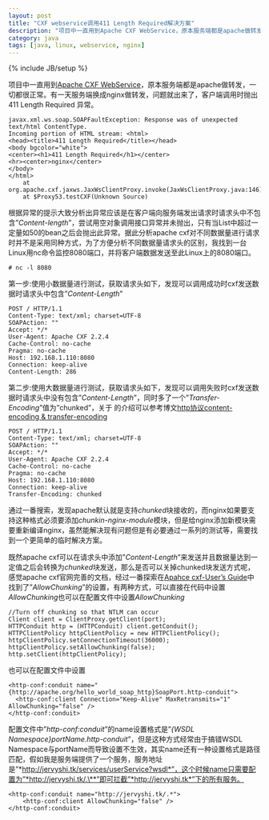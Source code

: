 ```yaml
---
layout: post
title: "CXF webservice调用411 Length Required解决方案"
description: "项目中一直用到Apache CXF WebService，原本服务端都是apache做转发，一切都很正常。有一天服务端换成nginx做转发，问题就出来了，客户端调用时抛出 411 Length Required 异常。"
category: java
tags: [java, linux, webservice, nginx]
---
```

{% include JB/setup %}

项目中一直用到[Apache CXF WebService](http://cxf.apache.org/)，原本服务端都是apache做转发，一切都很正常。有一天服务端换成nginx做转发，问题就出来了，客户端调用时抛出 411 Length Required 异常。

	javax.xml.ws.soap.SOAPFaultException: Response was of unexpected text/html ContentType.  
	Incoming portion of HTML stream: <html>
	<head><title>411 Length Required</title></head>
	<body bgcolor="white">
	<center><h1>411 Length Required</h1></center>
	<hr><center>nginx</center>
	</body>
	</html>
		at org.apache.cxf.jaxws.JaxWsClientProxy.invoke(JaxWsClientProxy.java:146)
		at $Proxy53.testCXF(Unknown Source)

根据异常的提示大致分析出异常应该是在客户端向服务端发出请求时请求头中不包含”*Content-length*”，尝试用空对象调用接口异常并未抛出，只有当List中超过一定量如50的bean之后会抛出此异常。据此分析apache cxf对不同数据量进行请求时并不是采用同种方式，为了方便分析不同数据量请求头的区别，我找到一台Linux用nc命令监控8080端口，并将客户端数据发送至此Linux上的8080端口。

	# nc -l 8080

第一步:使用小数据量进行测试，获取请求头如下，发现可以调用成功时cxf发送数据时请求头中包含”*Content-Length*”

	POST / HTTP/1.1
	Content-Type: text/xml; charset=UTF-8
	SOAPAction: ""
	Accept: */*
	User-Agent: Apache CXF 2.2.4
	Cache-Control: no-cache
	Pragma: no-cache
	Host: 192.168.1.110:8080
	Connection: keep-alive
	Content-Length: 286

第二步:使用大数据量进行测试，获取请求头如下，发现可以调用失败时cxf发送数据时请求头中没有包含”*Content-Length*”，同时多了一个”*Transfer-Encoding*”值为”chunked”，关于 的介绍可以参考博文[http协议content-encoding & transfer-encoding](http://www.51testing.com/?uid-390472-action-viewspace-itemid-233985)

	POST / HTTP/1.1
	Content-Type: text/xml; charset=UTF-8
	SOAPAction: ""
	Accept: */*
	User-Agent: Apache CXF 2.2.4
	Cache-Control: no-cache
	Pragma: no-cache
	Host: 192.168.1.110:8080
	Connection: keep-alive
	Transfer-Encoding: chunked

通过一番搜索，发现apache默认就是支持*chunked*块接收的，而nginx如果要支持这种格式必须要添加*chunkin-nginx-module*模块，但是给nginx添加新模块需要重新编译nginx，虽然能解决现有问题但是有必要通过一系列的测试等，需要找到一个更简单的临时解决方案。

既然apache cxf可以在请求头中添加”*Content-Length*”来发送并且数据量达到一定值之后会转换为*chunked*块发送，那么是否可以关掉chunked块发送方式呢，感觉apache cxf官网完善的文档，经过一番探索在[Apahce cxf-User’s Guide](http://cxf.apache.org/docs/client-http-transport-including-ssl-support.html)中找到了”*AllowChunking*”的设置，有两种方式，可以直接在代码中设置*AllowChunking*也可以在配置文件中设置*AllowChunking*

	//Turn off chunking so that NTLM can occur
	Client client = ClientProxy.getClient(port);
	HTTPConduit http = (HTTPConduit) client.getConduit();
	HTTPClientPolicy httpClientPolicy = new HTTPClientPolicy();
	httpClientPolicy.setConnectionTimeout(36000);
	httpClientPolicy.setAllowChunking(false);
	http.setClient(httpClientPolicy);

也可以在配置文件中设置

	<http-conf:conduit name="{http://apache.org/hello_world_soap_http}SoapPort.http-conduit">
	  <http-conf:client Connection="Keep-Alive" MaxRetransmits="1" AllowChunking="false" />
	</http-conf:conduit>

配置文件中”*http-conf:conduit*”的name设置格式是”*{WSDL Namespace}portName.http-conduit*”，但是这种方式经常由于搞错WSDL Namespace与portName而导致设置不生效，其实name还有一种设置格式是路径匹配，假如我是服务端提供了一个服务，服务地址是”*http://jervyshi.tk/services/userService?wsdl*”，这个时候name只需要配置为”*http://jervyshi.tk/.\**”即可拦截”*http://jervyshi.tk*”下的所有服务。

	<http-conf:conduit name="http://jervyshi.tk/.*">
  		<http-conf:client AllowChunking="false" />
	</http-conf:conduit>
